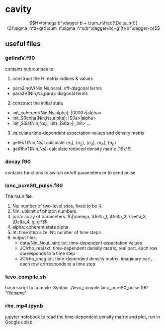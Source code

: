 # cavity
$$H=\omega b^\dagger b + \sum_n\frac{\Delta_n(t)}{2}\sigma_n^z+g(t)\sum_n\sigma_n^x(b^\dagger+b)+g'(t)(b^\dagger+b)$$
## useful files
### getIndV.f90
contains subroutines to 
1. construct the H matrix indices & values
+   para2IndV(Nin,Ns,para): off-diagonal terms
+   para2V(Nin,Ns,para): diagonal terms
2. construct the initial state
+  init_coherent(Nin,Ns,alpha): |0000>|alpha>
+  init_S0coha(Nin,Ns,alpha): |S0a>|alpha>
+  init_S0ia(Nin,Ns,i_init): |S0a>|i_init>
   ...
3. calculate time-dependent expectation values and density matrix
+  getExT(Nin,Ns): calculate $\langle n_1\rangle$, $\langle n_2\rangle$, $\langle n_3\rangle$, $\langle n_4\rangle$, $\langle n_b\rangle$
+  getRhoT(Nin,Ns): calculate reduced density matrix (16x16)

### decay.f90
contains functions to switch on/off parameters or to send pulse

### lanc_pureS0_pulse.f90
The main file. 
1. Ns: number of two-level sites, fixed to be 4.
2. Nin: uplimit of photon numbers.
3. para: array of parameters. $\[\omega, \Delta_1, \Delta_2, \Delta_3, \Delta_4, g, g'\]$
4. alpha: coherent state alpha
5. ht: time step size. Nt: number of time steps
6. output files:
   + data/Nin_Nout_lanc.txt: time-dependent expectation values
   + JC/rho_real.txt: time-dependent density matrix, real part, each row corresponds to a time step
   + JC/rho_imag.txt: time-dependent density matrix, imaginary part, each row corresponds to a time step

### tevo_compile.sh
bash script to compile. Syntax: ./tevo_compile lanc_pureS0_pulse.f90 "filename"

### rho_mp4.ipynb
jupyter notebook to read the time-dependent density matrix and plot, run in Google colab

